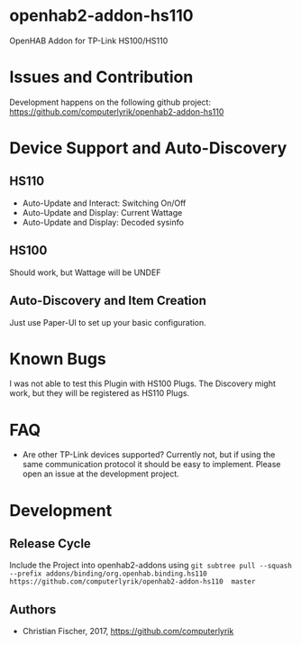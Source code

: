 # openhab2-addon-hs110
OpenHAB Addon for TP-Link HS100/HS110


# Issues and Contribution
Development happens on the following github project:
https://github.com/computerlyrik/openhab2-addon-hs110

# Device Support and Auto-Discovery

## HS110 
- Auto-Update and Interact: Switching On/Off
- Auto-Update and Display: Current Wattage
- Auto-Update and Display: Decoded sysinfo

## HS100 
Should work, but Wattage will be UNDEF

## Auto-Discovery and Item Creation
Just use Paper-UI to set up your basic configuration.


# Known Bugs
I was not able to test this Plugin with HS100 Plugs.
The Discovery might work, but they will be registered as HS110 Plugs.

# FAQ

- Are other TP-Link devices supported?
Currently not, but if using the same communication protocol it should be easy to implement. Please open an issue at the development project.

# Development

## Release Cycle

Include the Project into openhab2-addons using
`git subtree pull --squash --prefix addons/binding/org.openhab.binding.hs110 https://github.com/computerlyrik/openhab2-addon-hs110  master` 

## Authors

 * Christian Fischer, 2017, https://github.com/computerlyrik
